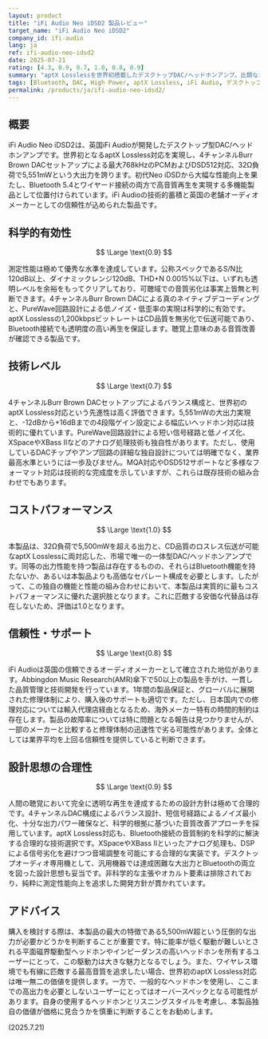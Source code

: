 ```yaml
---
layout: product
title: "iFi Audio Neo iDSD2 製品レビュー"
target_name: "iFi Audio Neo iDSD2"
company_id: ifi-audio
lang: ja
ref: ifi-audio-neo-idsd2
date: 2025-07-21
rating: [4.3, 0.9, 0.7, 1.0, 0.8, 0.9]
summary: "aptX Losslessを世界初搭載したデスクトップDAC/ヘッドホンアンプ。比類なき高出力と先進のBluetooth機能を両立し、その独自の価値提案から優れたコストパフォーマンスを実現。"
tags: [Bluetooth, DAC, High Power, aptX Lossless, iFi Audio, デスクトップ, ヘッドホンアンプ]
permalink: /products/ja/ifi-audio-neo-idsd2/
---
```

## 概要

iFi Audio Neo iDSD2は、英国iFi Audioが開発したデスクトップ型DAC/ヘッドホンアンプです。世界初となるaptX Lossless対応を実現し、4チャンネルBurr Brown DACセットアップによる最大768kHzのPCMおよびDSD512対応、32Ω負荷で5,551mWという大出力を誇ります。初代Neo iDSDから大幅な性能向上を果たし、Bluetooth 5.4とワイヤード接続の両方で高音質再生を実現する多機能製品として位置付けられています。iFi Audioの技術的蓄積と英国の老舗オーディオメーカーとしての信頼性が込められた製品です。

## 科学的有効性

$$ \Large \text{0.9} $$

測定性能は極めて優秀な水準を達成しています。公称スペックであるS/N比120dB以上、ダイナミックレンジ120dB、THD+N 0.0015%以下は、いずれも透明レベルを余裕をもってクリアしており、可聴域での音質劣化は事実上皆無と判断できます。4チャンネルBurr Brown DACによる真のネイティブデコーディングと、PureWave回路設計による低ノイズ・低歪率の実現は科学的に有効です。aptX Losslessの1,200kbpsビットレートはCD品質を無劣化で伝送可能であり、Bluetooth接続でも透明度の高い再生を保証します。聴覚上意味のある音質改善が確認できる製品です。

## 技術レベル

$$ \Large \text{0.7} $$

4チャンネルBurr Brown DACセットアップによるバランス構成と、世界初のaptX Lossless対応という先進性は高く評価できます。5,551mWの大出力実現と、-12dBから+16dBまでの4段階ゲイン設定による幅広いヘッドホン対応は技術的に優れています。PureWave回路設計による短い信号経路と低ノイズ化、XSpaceやXBass IIなどのアナログ処理技術も独自性があります。ただし、使用しているDACチップやアンプ回路の詳細な独自設計については明確でなく、業界最高水準というには一歩及びません。MQA対応やDSD512サポートなど多様なフォーマット対応は技術的な完成度を示していますが、これらは既存技術の組み合わせでもあります。

## コストパフォーマンス

$$ \Large \text{1.0} $$

本製品は、32Ω負荷で5,500mWを超える出力と、CD品質のロスレス伝送が可能なaptX Losslessに両対応した、市場で唯一の一体型DAC/ヘッドホンアンプです。同等の出力性能を持つ製品は存在するものの、それらはBluetooth機能を持たないか、あるいは本製品よりも高価なセパレート構成を必要とします。したがって、この独自の機能と性能の組み合わせにおいて、本製品は実質的に最もコストパフォーマンスに優れた選択肢となります。これに匹敵する安価な代替品は存在しないため、評価は1.0となります。

## 信頼性・サポート

$$ \Large \text{0.8} $$

iFi Audioは英国の信頼できるオーディオメーカーとして確立された地位があります。Abbingdon Music Research(AMR)傘下で50以上の製品を手がけ、一貫した品質管理と技術開発を行っています。1年間の製品保証と、グローバルに展開された修理体制により、購入後のサポートも適切です。ただし、日本国内での修理対応については輸入代理店経由となるため、海外メーカー特有の時間的制約は存在します。製品の故障率については特に問題となる報告は見つかりませんが、一部のメーカーと比較すると修理体制の迅速性で劣る可能性があります。全体としては業界平均を上回る信頼性を提供していると判断できます。

## 設計思想の合理性

$$ \Large \text{0.9} $$

人間の聴覚において完全に透明な再生を達成するための設計方針は極めて合理的です。4チャンネルDAC構成によるバランス設計、短信号経路によるノイズ最小化、十分な出力パワー確保など、科学的根拠に基づいた音質改善アプローチを採用しています。aptX Lossless対応も、Bluetooth接続の音質制約を科学的に解決する合理的な技術選択です。XSpaceやXBass IIといったアナログ処理も、DSPによる信号劣化を避けつつ音場調整を可能にする合理的な実装です。デスクトップオーディオ専用機として、汎用機器では達成困難な大出力とBluetoothの両立を図った設計思想も妥当です。非科学的な主張やオカルト要素は排除されており、純粋に測定性能向上を追求した開発方針が貫かれています。

## アドバイス

購入を検討する際は、本製品の最大の特徴である5,500mW超という圧倒的な出力が必要かどうかを判断することが重要です。特に能率が低く駆動が難しいとされる平面磁界駆動型ヘッドホンやインピーダンスの高いヘッドホンを所有するユーザーにとって、この駆動力は大きな魅力となるでしょう。また、ワイヤレス環境でも有線に匹敵する最高音質を追求したい場合、世界初のaptX Lossless対応は唯一無二の価値を提供します。一方で、一般的なヘッドホンを使用し、ここまでの高出力を必要としないユーザーにとってはオーバースペックとなる可能性があります。自身の使用するヘッドホンとリスニングスタイルを考慮し、本製品独自の価値が価格に見合うかを慎重に判断することをお勧めします。

(2025.7.21)
